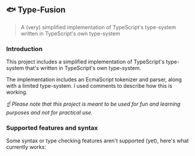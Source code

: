 ## 🐟 Type-Fusion

> A (very) simplified implementation of TypeScript's type-system written in TypeScript's own type-system

### Introduction

This project includes a simplified implementation of TypeScript's type-system that's written in TypeScript's own type-system.

The implementation includes an EcmaScript tokenizer and parser, along with a limited type-system. I used comments to describe how this is working.

*☝ Please note that this project is meant to be used for fun and learning purposes and not for practical use.*

### Supported features and syntax

Some syntax or type checking features aren't supported (yet), here's what currently works:
